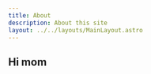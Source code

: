 ```yaml
---
title: About
description: About this site
layout: ../../layouts/MainLayout.astro
---
```


## Hi mom
